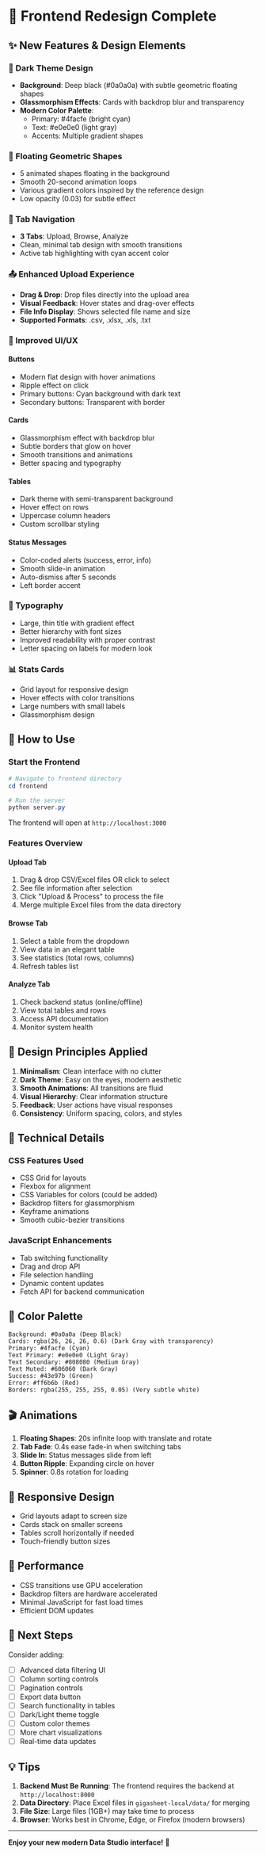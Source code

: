 # 🎨 Frontend Redesign Complete

## ✨ New Features & Design Elements

### 🌙 Dark Theme Design
- **Background**: Deep black (#0a0a0a) with subtle geometric floating shapes
- **Glassmorphism Effects**: Cards with backdrop blur and transparency
- **Modern Color Palette**: 
  - Primary: #4facfe (bright cyan)
  - Text: #e0e0e0 (light gray)
  - Accents: Multiple gradient shapes

### 🔷 Floating Geometric Shapes
- 5 animated shapes floating in the background
- Smooth 20-second animation loops
- Various gradient colors inspired by the reference design
- Low opacity (0.03) for subtle effect

### 📑 Tab Navigation
- **3 Tabs**: Upload, Browse, Analyze
- Clean, minimal tab design with smooth transitions
- Active tab highlighting with cyan accent color

### 📤 Enhanced Upload Experience
- **Drag & Drop**: Drop files directly into the upload area
- **Visual Feedback**: Hover states and drag-over effects
- **File Info Display**: Shows selected file name and size
- **Supported Formats**: .csv, .xlsx, .xls, .txt

### 🎯 Improved UI/UX

#### Buttons
- Modern flat design with hover animations
- Ripple effect on click
- Primary buttons: Cyan background with dark text
- Secondary buttons: Transparent with border

#### Cards
- Glassmorphism effect with backdrop blur
- Subtle borders that glow on hover
- Smooth transitions and animations
- Better spacing and typography

#### Tables
- Dark theme with semi-transparent background
- Hover effect on rows
- Uppercase column headers
- Custom scrollbar styling

#### Status Messages
- Color-coded alerts (success, error, info)
- Smooth slide-in animation
- Auto-dismiss after 5 seconds
- Left border accent

### 🎨 Typography
- Large, thin title with gradient effect
- Better hierarchy with font sizes
- Improved readability with proper contrast
- Letter spacing on labels for modern look

### 📊 Stats Cards
- Grid layout for responsive design
- Hover effects with color transitions
- Large numbers with small labels
- Glassmorphism design

## 🚀 How to Use

### Start the Frontend
```powershell
# Navigate to frontend directory
cd frontend

# Run the server
python server.py
```

The frontend will open at `http://localhost:3000`

### Features Overview

#### Upload Tab
1. Drag & drop CSV/Excel files OR click to select
2. See file information after selection
3. Click "Upload & Process" to process the file
4. Merge multiple Excel files from the data directory

#### Browse Tab
1. Select a table from the dropdown
2. View data in an elegant table
3. See statistics (total rows, columns)
4. Refresh tables list

#### Analyze Tab
1. Check backend status (online/offline)
2. View total tables and rows
3. Access API documentation
4. Monitor system health

## 🎯 Design Principles Applied

1. **Minimalism**: Clean interface with no clutter
2. **Dark Theme**: Easy on the eyes, modern aesthetic
3. **Smooth Animations**: All transitions are fluid
4. **Visual Hierarchy**: Clear information structure
5. **Feedback**: User actions have visual responses
6. **Consistency**: Uniform spacing, colors, and styles

## 🔧 Technical Details

### CSS Features Used
- CSS Grid for layouts
- Flexbox for alignment
- CSS Variables for colors (could be added)
- Backdrop filters for glassmorphism
- Keyframe animations
- Smooth cubic-bezier transitions

### JavaScript Enhancements
- Tab switching functionality
- Drag and drop API
- File selection handling
- Dynamic content updates
- Fetch API for backend communication

## 📝 Color Palette

```
Background: #0a0a0a (Deep Black)
Cards: rgba(26, 26, 26, 0.6) (Dark Gray with transparency)
Primary: #4facfe (Cyan)
Text Primary: #e0e0e0 (Light Gray)
Text Secondary: #808080 (Medium Gray)
Text Muted: #606060 (Dark Gray)
Success: #43e97b (Green)
Error: #ff6b6b (Red)
Borders: rgba(255, 255, 255, 0.05) (Very subtle white)
```

## 🎬 Animations

1. **Floating Shapes**: 20s infinite loop with translate and rotate
2. **Tab Fade**: 0.4s ease fade-in when switching tabs
3. **Slide In**: Status messages slide from left
4. **Button Ripple**: Expanding circle on hover
5. **Spinner**: 0.8s rotation for loading

## 📱 Responsive Design

- Grid layouts adapt to screen size
- Cards stack on smaller screens
- Tables scroll horizontally if needed
- Touch-friendly button sizes

## 🚀 Performance

- CSS transitions use GPU acceleration
- Backdrop filters are hardware accelerated
- Minimal JavaScript for fast load times
- Efficient DOM updates

## 🎯 Next Steps

Consider adding:
- [ ] Advanced data filtering UI
- [ ] Column sorting controls
- [ ] Pagination controls
- [ ] Export data button
- [ ] Search functionality in tables
- [ ] Dark/Light theme toggle
- [ ] Custom color themes
- [ ] More chart visualizations
- [ ] Real-time data updates

## 💡 Tips

1. **Backend Must Be Running**: The frontend requires the backend at `http://localhost:8000`
2. **Data Directory**: Place Excel files in `gigasheet-local/data/` for merging
3. **File Size**: Large files (1GB+) may take time to process
4. **Browser**: Works best in Chrome, Edge, or Firefox (modern browsers)

---

**Enjoy your new modern Data Studio interface!** 🎉
